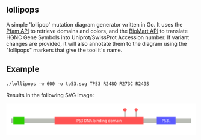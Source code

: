lollipops
---------

A simple 'lollipop' mutation diagram generator written in Go. It uses the
[Pfam API](http://pfam.xfam.org/help#tabview=tab9) to retrieve domains and
colors, and the [BioMart API](http://www.biomart.org/) to translate HGNC
Gene Symbols into Uniprot/SwissProt Accession number. If variant changes
are provided, it will also annotate them to the diagram using the
"lollipops" markers that give the tool it's name.

Example
-------

    ./lollipops -w 600 -o tp53.svg TP53 R248Q R273C R249S

Results in the following SVG image:

![TP53 Lollipop diagram with 3 marked mutations](tp53.svg?raw=true)
